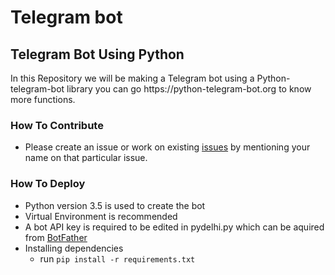 # Telegram bot
<h2>Telegram Bot Using Python </h2> 
In this Repository we will be making a Telegram bot using a Python-telegram-bot library you can go https://python-telegram-bot.org to know 
more functions.


### How To Contribute

* Please create an issue or work on existing [issues](https://github.com/omi10859/telegrambot/issues) by mentioning your name on that particular issue.

### How To Deploy

* Python version 3.5 is used to create the bot
* Virtual Environment is recommended
* A bot API key is required to be edited in pydelhi.py which can be aquired from [BotFather](https://telegram.me/botfather)
* Installing dependencies
  * run `pip install -r requirements.txt`
   
